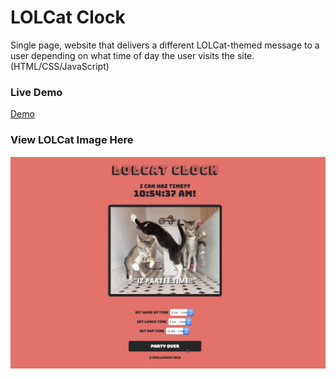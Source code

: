 # LOLCat Clock

Single page, website that delivers a different LOLCat-themed message to a user depending on what time of day the user visits the site.
(HTML/CSS/JavaScript)


### Live Demo
[Demo](https://mccleary.github.io/lolcat-clock)


### View LOLCat Image Here
![LOLCat Image](img/lolcat.png)
